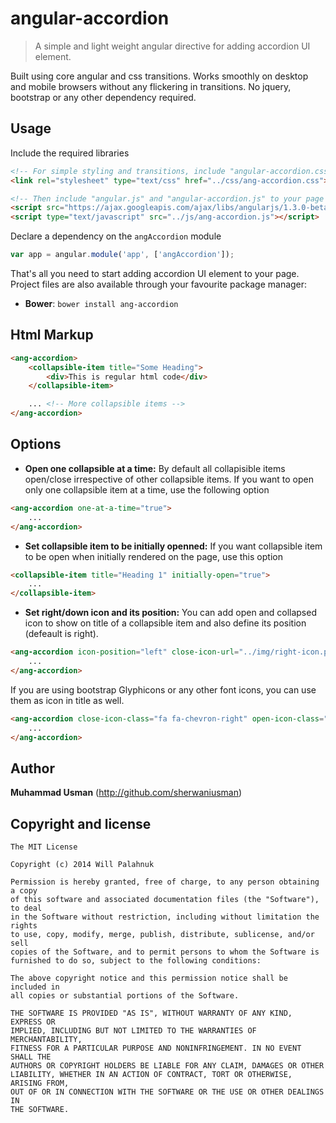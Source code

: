 angular-accordion
=================

> A simple and light weight angular directive for adding accordion UI element.

Built using core angular and css transitions. Works smoothly on desktop and mobile browsers without any flickering in transitions. No jquery, bootstrap or any other dependency required.

## Usage

Include the required libraries
```html
<!-- For simple styling and transitions, include "angular-accordion.css". You can edit styles to meed your look and feel -->
<link rel="stylesheet" type="text/css" href="../css/ang-accordion.css">

<!-- Then include "angular.js" and "angular-accordion.js" to your page -->
<script src="https://ajax.googleapis.com/ajax/libs/angularjs/1.3.0-beta.15/angular.min.js"></script>
<script type="text/javascript" src="../js/ang-accordion.js"></script>
```

Declare a dependency on the `angAccordion` module
``` javascript
var app = angular.module('app', ['angAccordion']);
```
That's all you need to start adding accordion UI element to your page. Project files are also available through your favourite package manager:
* **Bower**: `bower install ang-accordion`

## Html Markup

```html
<ang-accordion>
    <collapsible-item title="Some Heading">
        <div>This is regular html code</div>
    </collapsible-item>

    ... <!-- More collapsible items -->
</ang-accordion>
```

## Options
+ **Open one collapsible at a time:**
By default all collapisible items open/close irrespective of other collapsible items. If you want to open only one collapsible item at a time, use the following option

```html
<ang-accordion one-at-a-time="true">
    ...
</ang-accordion>
```

+ **Set collapsible item to be initially openned:**
If you want collapsible item to be open when initially rendered on the page, use this option

```html
<collapsible-item title="Heading 1" initially-open="true">
    ...
</collapsible-item>
```

+ **Set right/down icon and its position:**
You can add open and collapsed icon to show on title of a collapsible item and also define its position (defeault is right).

```html
<ang-accordion icon-position="left" close-icon-url="../img/right-icon.png" open-icon-url="../img/down-icon.png">
    ...
</ang-accordion>
```
If you are using bootstrap Glyphicons or any other font icons, you can use them as icon in title as well.

```html
<ang-accordion close-icon-class="fa fa-chevron-right" open-icon-class="fa fa-chevron-down">
    ...
</ang-accordion>
```

## Author

**Muhammad Usman** (http://github.com/sherwaniusman)

## Copyright and license

    The MIT License

	Copyright (c) 2014 Will Palahnuk

	Permission is hereby granted, free of charge, to any person obtaining a copy
	of this software and associated documentation files (the "Software"), to deal
	in the Software without restriction, including without limitation the rights
	to use, copy, modify, merge, publish, distribute, sublicense, and/or sell
	copies of the Software, and to permit persons to whom the Software is
	furnished to do so, subject to the following conditions:

	The above copyright notice and this permission notice shall be included in
	all copies or substantial portions of the Software.

	THE SOFTWARE IS PROVIDED "AS IS", WITHOUT WARRANTY OF ANY KIND, EXPRESS OR
	IMPLIED, INCLUDING BUT NOT LIMITED TO THE WARRANTIES OF MERCHANTABILITY,
	FITNESS FOR A PARTICULAR PURPOSE AND NONINFRINGEMENT. IN NO EVENT SHALL THE
	AUTHORS OR COPYRIGHT HOLDERS BE LIABLE FOR ANY CLAIM, DAMAGES OR OTHER
	LIABILITY, WHETHER IN AN ACTION OF CONTRACT, TORT OR OTHERWISE, ARISING FROM,
	OUT OF OR IN CONNECTION WITH THE SOFTWARE OR THE USE OR OTHER DEALINGS IN
	THE SOFTWARE.
